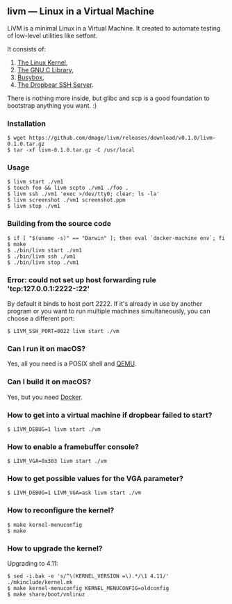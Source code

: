 ## livm — Linux in a Virtual Machine

LiVM is a minimal Linux in a Virtual Machine. It created to automate testing of low-level utilities like setfont.

It consists of:

1.  [The Linux Kernel](https://www.kernel.org),
2.  [The GNU C Library](https://www.gnu.org/software/libc/),
3.  [Busybox](https://www.busybox.net),
4.  [The Dropbear SSH Server](https://matt.ucc.asn.au/dropbear/dropbear.html).

There is nothing more inside, but glibc and scp is a good foundation to bootstrap anything you want. :)

### Installation

    $ wget https://github.com/dmage/livm/releases/download/v0.1.0/livm-0.1.0.tar.gz
    $ tar -xf livm-0.1.0.tar.gz -C /usr/local

### Usage

    $ livm start ./vm1
    $ touch foo && livm scpto ./vm1 ./foo .
    $ livm ssh ./vm1 'exec >/dev/tty0; clear; ls -la'
    $ livm screenshot ./vm1 screenshot.ppm
    $ livm stop ./vm1

### Building from the source code

    $ if [ "$(uname -s)" == "Darwin" ]; then eval `docker-machine env`; fi
    $ make
    $ ./bin/livm start ./vm1
    $ ./bin/livm ssh ./vm1
    $ ./bin/livm stop ./vm1

### Error: could not set up host forwarding rule 'tcp:127.0.0.1:2222-:22'

By default it binds to host port 2222. If it's already in use by another program or you want to run multiple machines simultaneously, you can choose a different port:

    $ LIVM_SSH_PORT=8022 livm start ./vm

### Can I run it on macOS?

Yes, all you need is a POSIX shell and [QEMU](http://download.qemu-project.org/qemu-doc.html).

### Can I build it on macOS?

Yes, but you need [Docker](https://www.docker.com).

### How to get into a virtual machine if dropbear failed to start?

    $ LIVM_DEBUG=1 livm start ./vm

### How to enable a framebuffer console?

    $ LIVM_VGA=0x303 livm start ./vm

### How to get possible values for the VGA parameter?

    $ LIVM_DEBUG=1 LIVM_VGA=ask livm start ./vm

### How to reconfigure the kernel?

    $ make kernel-menuconfig
    $ make

### How to upgrade the kernel?

Upgrading to 4.11:

    $ sed -i.bak -e 's/^\(KERNEL_VERSION =\).*/\1 4.11/' ./mkinclude/kernel.mk
    $ make kernel-menuconfig KERNEL_MENUCONFIG=oldconfig
    $ make share/boot/vmlinuz
